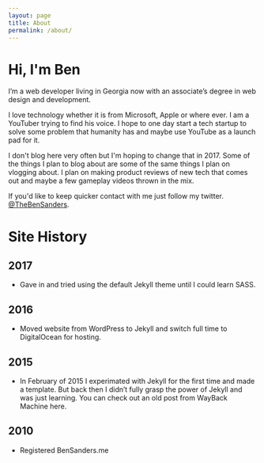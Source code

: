 ```yaml
---
layout: page
title: About
permalink: /about/
---
```


# Hi, I'm Ben

I’m a web developer living in Georgia now with an associate’s degree in web
design and development.

I love technology whether it is from Microsoft, Apple or where ever. I am a
YouTuber trying to find his voice. I hope to one day start a tech startup to
solve some problem that humanity has and maybe use YouTube as a launch pad for
it.

I don't blog here very often but I'm hoping to change that in 2017. Some of the
things I plan to blog about are some of the same things I plan on vlogging about.
I plan on making product reviews of new tech that comes out and maybe a few
gameplay videos thrown in the mix.

If you'd like to keep quicker contact with me just follow my twitter.
[@TheBenSanders](https://www.twitter.com/thebensanders).

# Site History

## 2017

* Gave in and tried using the default Jekyll theme until I could learn SASS.

## 2016

* Moved website from WordPress to Jekyll and switch full time to DigitalOcean
for hosting.

## 2015

* In February of 2015 I experimated with Jekyll for the first time and made a template. But back then I didn’t fully grasp the power of Jekyll and was just learning. You can check out an old post from WayBack Machine here.

## 2010

* Registered BenSanders.me
